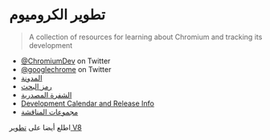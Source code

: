 # تطوير الكروميوم

> A collection of resources for learning about Chromium and tracking its development

- [@ChromiumDev](https://twitter.com/ChromiumDev) on Twitter
- [@googlechrome](https://twitter.com/googlechrome) on Twitter
- [المدونة](https://blog.chromium.org)
- [رمز البحث](https://cs.chromium.org/)
- [الشفرة المصدرية](https://cs.chromium.org/chromium/src/)
- [Development Calendar and Release Info](https://www.chromium.org/developers/calendar)
- [مجموعات المناقشة](http://www.chromium.org/developers/discussion-groups)

اطلع أيضا على [تطوير V8](v8-development.md)
